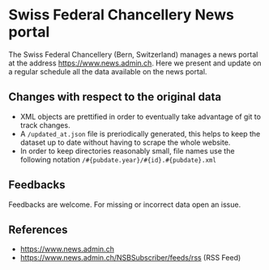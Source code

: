 # Swiss Federal Chancellery News portal
The Swiss Federal Chancellery (Bern, Switzerland) manages a news portal at the address https://www.news.admin.ch. Here we present and update on a regular schedule all the data available on the news portal.

## Changes with respect to the original data
- XML objects are prettified in order to eventually take advantage of git to track changes.
- A ``/updated_at.json`` file is preriodically generated, this helps to keep the dataset up to date without having to scrape the whole website. 
- In order to keep directories reasonably small, file names use the following notation ``/#{pubdate.year}/#{id}.#{pubdate}.xml``

## Feedbacks
Feedbacks are welcome. For missing or incorrect data open an issue. 

## References
- https://www.news.admin.ch
- https://www.news.admin.ch/NSBSubscriber/feeds/rss (RSS Feed)
